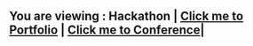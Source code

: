 ## You are viewing : Hackathon | [Click me to Portfolio](/index.md) | [Click me to Conference](/Conference.md)| 
